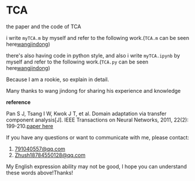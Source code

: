 # TCA

the paper and the code of TCA

i write `myTCA.m` by myself and refer to the following work.(`TCA.m` can be seen here[wangjindong](https://github.com/jindongwang/transferlearning/tree/master/code/traditional/TCA))

there's also having code in python style, and also i write `myTCA.ipynb` by myself and refer to the following work.(`TCA.py` can be seen here[wangjindong](https://github.com/jindongwang/transferlearning/tree/master/code/traditional/TCA))

Because I am a rookie, so explain in detail.

Many thanks to wang jindong for sharing his experience and knowledge

**reference**

Pan S J, Tsang I W, Kwok J T, et al. Domain adaptation via transfer component analysis[J]. IEEE Transactions on Neural Networks, 2011, 22(2): 199-210.[paper here](https://www.cse.ust.hk/~qyang/Docs/2009/TCA.pdf)

If you have any questions or want to communicate with me, please contact:

1. 791040557@qq.com
2. Zhush18784550128@qq.com

My English expression ability may not be good, I hope you can understand these words above!Thanks!
